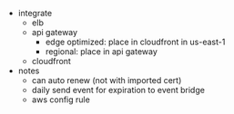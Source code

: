 - integrate
    - elb
    - api gateway
        - edge optimized: place in cloudfront in us-east-1
        - regional: place in api gateway
    - cloudfront
- notes
    - can auto renew (not with imported cert)
    - daily send event for expiration to event bridge
    - aws config rule
